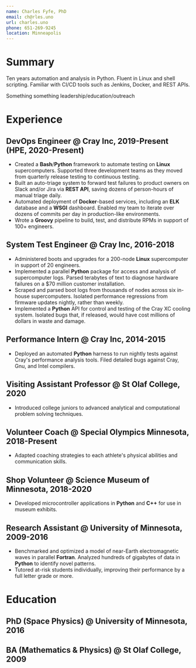 ```yaml
---
name: Charles Fyfe, PhD
email: ch@rles.uno
url: charles.uno
phone: 651-269-9245
location: Minneapolis
---
```


# Summary

Ten years automation and analysis in Python.
Fluent in Linux and shell scripting.
Familiar with CI/CD tools such as Jenkins, Docker, and REST APIs.

<!---
Comfortable mentoring interns, onboarding employees, and evangelizing new technologies.
-->

Something something leadership/education/outreach

# Experience

## DevOps Engineer @ Cray Inc, 2019-Present (HPE, 2020-Present)

- Created a **Bash**/**Python** framework to automate testing on **Linux** supercomputers. Supported three development teams as they moved from quarterly release testing to continuous testing.
- Built an auto-triage system to forward test failures to product owners on Slack and/or Jira via **REST API**, saving dozens of person-hours of manual triage daily.
- Automated deployment of **Docker**-based services, including an **ELK** database and a **WSGI** dashboard. Enabled my team to iterate over dozens of commits per day in production-like environments.
- Wrote a **Groovy** pipeline to build, test, and distribute RPMs in support of 100+ engineers.

## System Test Engineer @ Cray Inc, 2016-2018

- Administered boots and upgrades for a 200-node **Linux** supercomputer in support of 20 engineers.
- Implemented a parallel **Python** package for access and analysis of supercomputer logs. Parsed terabytes of text to diagnose hardware failures on a \$70 million customer installation.
- Scraped and parsed boot logs from thousands of nodes across six in-house supercomputers. Isolated performance regressions from firmware updates nightly, rather than weekly.
- Implemented a **Python** API for control and testing of the Cray XC cooling system. Isolated bugs that, if released, would have cost millions of dollars in waste and damage.

## Performance Intern @ Cray Inc, 2014-2015

- Deployed an automated **Python** harness to run nightly tests against Cray's performance analysis tools. Filed detailed bugs against Cray, Gnu, and Intel compilers.

<!---
% Automatically provisioned a virtual  on commit for testing.
% Crawled \textbf{Jenkins} via \textbf{REST API} to monitor the deployment of 6 products across 27 s. Aggregated metrics onto an \textbf{nginx}/\textbf{WSGI} dashboard accessed 100+ times daily.
% ansible audit. is this meaningfully different from running tests?
% Several tech forums for an audience of 100+ peers
% CT rollout. worked with product teams to move from quarterly release testing to continuous testing
% framework for automatic detection and execution of tests
% metrics: results in ELK, aggregate metrics onto a dashboard
% auto-triage: failures automatically go to Slack and Jira via API
% RPM build pipeline, annotated end-to-end examples
% mentored interns
% admin work. 200-node , team of 20
% log access and analysis. diagnosed hardware failures on Cori, 12k nodes, $70M
% Crawled thousands of repos via BitBucket's REST API. Validated pipeline changes against live use cases to avoid disrupting product streams
% Triggered jobs via Jenkins REST API. Monitored the queue and throttled job submission to avoid deadlocking the build server
% Prepared and presented educational materials to onboard dozens of new employees.
% Presented tech forum and fielded questions from 100+ coworkers.
% Automated interfaces with REST APIs for Jenkins, BitBucket, TestRail, and in-house applications.
% Rolled out a continuous testing solution for Cray's next-generation line of multi-OS s. Fielded questions from 100+ developers.
% Triggered \textbf{Jenkins} builds via \textbf{REST API}. Monitored the queue and throttled job submissions to run 50 multithreaded jobs without stalling a standalone build server.
% Exported and analyzed  logs for display in an \textbf{ELK} dashboard. Flagged anomalous boots in real time, allowing problems to be isolated in hours rather than days.
-->

## Visiting Assistant Professor @ St Olaf College, 2020

- Introduced college juniors to advanced analytical and computational problem solving techniques.

<!---
%    \item Developed and delivered curriculum.
%    \item Classical mechanics is less about physics and more about developing new analytical and numerical tools.
%    \item Pivoted from in-person learning to
-->

## Volunteer Coach @ Special Olympics Minnesota, 2018-Present

- Adapted coaching strategies to each athlete's physical abilities and communication skills.

<!---
%    \item Coordinated warm-ups, meals, and parent concerns during full-day Area and State meets.
%    \item Worked with 20 athletes aged 16 to 60 to improve health, strength, and confidence.
% incremental progress
-->

## Shop Volunteer @ Science Museum of Minnesota, 2018-2020

- Developed microcontroller applications in **Python** and **C++** for use in museum exhibits.

## Research Assistant @ University of Minnesota, 2009-2016

- Benchmarked and optimized a model of near-Earth electromagnetic waves in parallel **Fortran**. Analyzed hundreds of gigabytes of data in **Python** to identify novel patterns.
- Tutored at-risk students individually, improving their performance by a full letter grade or more.

<!---
% Considered anomalous ring current activity as a novel driving mechanism
% Developed a numerical model of near-Earth electromagnetic waves in parallel \textbf{Fortran}. Analyzed hundreds of gigabytes of data in \textbf{Python} to identify novel patterns.
% Created clear data visualizations using \textbf{Matplotlib}. Shared methods and results via posters, papers, and workshops.
% automated job launch and data analysis in python
% Led laboratory exercises and tutored at-risk students individually. Coordinated between professors, graduate teaching assistants, and undergraduate tutors as Head TA.
% Coordinated between professors, teaching assistants, and tutors as Head TA.
% Communicated detailed concepts to audiences with varied technical backgrounds.
% Coached new team members to improve student outcomes.
-->

# Education

## PhD (Space Physics) @ University of Minnesota, 2016

<!---
%    \item Space physics, Burlaga/Arctowski Medal Fellow
-->

## BA (Mathematics \& Physics) @ St Olaf College, 2009

<!---
%    \item Math (Distinction), Physics (Distinction), Magna Cum Laude
-->
